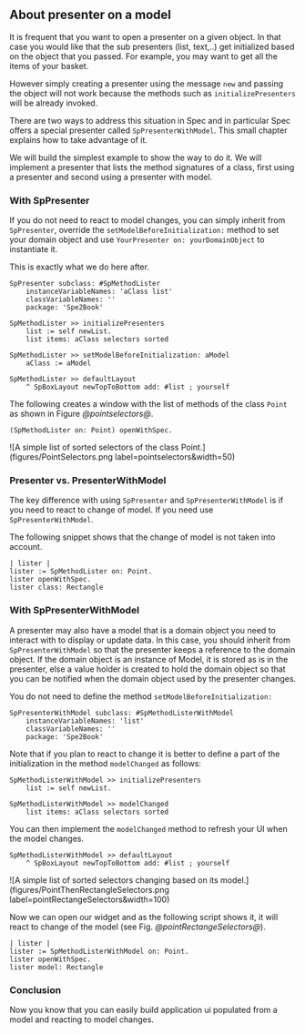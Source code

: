 ## About presenter on a model


It is frequent that you want to open a presenter on a given object.
In that case you would like that the sub presenters \(list, text,..\) get initialized based on the object that you passed. For example, you may want to get all the items of your basket.

However simply creating a presenter using the message `new` and passing the object will not  work because the methods such as `initializePresenters` will be already invoked. 

There are two ways to address this situation in Spec and in particular Spec offers a special presenter called `SpPresenterWithModel`. This small chapter explains how to take advantage of it. 

We will build the simplest example to show the way to do it. We will implement a presenter that lists the method signatures of a class, first using a presenter and second using a presenter with model. 

### With SpPresenter


If you do not need to react to model changes, you can simply inherit from `SpPresenter`, override the `setModelBeforeInitialization:` method to set your domain object and use `YourPresenter on: yourDomainObject` to instantiate it.

This is exactly what we do here after.

```
SpPresenter subclass: #SpMethodLister
	instanceVariableNames: 'aClass list'
	classVariableNames: ''
	package: 'Spe2Book'
```


```
SpMethodLister >> initializePresenters 
	list := self newList.
	list items: aClass selectors sorted
```


```
SpMethodLister >> setModelBeforeInitialization: aModel
	aClass := aModel
```


```
SpMethodLister >> defaultLayout
	^ SpBoxLayout newTopToBottom add: #list ; yourself
```


The following creates a window with the list of methods of the class `Point` as shown in Figure *@pointselectors@*.
```
(SpMethodLister on: Point) openWithSpec.
```


![A simple list of sorted selectors of the class Point.](figures/PointSelectors.png label=pointselectors&width=50)

### Presenter vs. PresenterWithModel


The key difference with using `SpPresenter` and `SpPresenterWithModel` is 
if you need to react to change of model. If you need use `SpPresenterWithModel`.

The following snippet shows that the change of model is not taken into account.

```
| lister | 
lister := SpMethodLister on: Point.
lister openWithSpec.
lister class: Rectangle
```




### With SpPresenterWithModel


A presenter may also have a model that is a domain object you need to interact with to display or update data. In this case, you should inherit from `SpPresenterWithModel` so that the presenter keeps a reference to the domain object. If the domain object is an instance of Model, it is stored as is in the presenter, else a value holder is created to hold the domain object so that you can be notified when the domain object used by the presenter changes. 

You do not need to define the method `setModelBeforeInitialization:`

```
SpPresenterWithModel subclass: #SpMethodListerWithModel
	instanceVariableNames: 'list'
	classVariableNames: ''
	package: 'Spe2Book'
```


Note that if you plan to react to change it is better to define a part of the initialization in the method `modelChanged` as follows: 

```
SpMethodListerWithModel >> initializePresenters 
	list := self newList.
```


```
SpMethodListerWithModel >> modelChanged
	list items: aClass selectors sorted
```


You can then implement the `modelChanged` method to refresh your UI when the model changes. 

```
SpMethodListerWithModel >> defaultLayout
	^ SpBoxLayout newTopToBottom add: #list ; yourself
```


![A simple list of sorted selectors changing based on its model.](figures/PointThenRectangleSelectors.png label=pointRectangeSelectors&width=100)

Now we can open our widget and as the following script shows it, it will react to change of the model \(see Fig. *@pointRectangeSelectors@*\).

```
| lister |
lister := SpMethodListerWithModel on: Point.
lister openWithSpec.
lister model: Rectangle
```


### Conclusion


Now you know that you can easily build application ui populated from a model and reacting to model changes.


